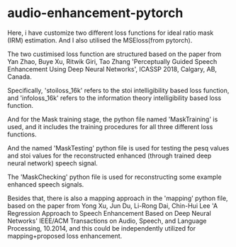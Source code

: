 # audio-enhancement-pytorch
Here, i have customize two different loss functions for ideal ratio mask (IRM) estimation. And I also utilised the MSEloss(from pytorch).

The two custimised loss function are structured based on the paper from Yan Zhao, Buye Xu, Ritwik Giri, Tao Zhang 'Perceptually Guided Speech Enhancement Using Deep Neural Networks', ICASSP 2018, Calgary, AB, Canada.

Specifically, 'stoiloss_16k' refers to the stoi intelligibility based loss function,
and 'infoloss_16k' refers to the information theory intelligibility based loss function.


And for the Mask training stage, the python file named 'MaskTraining' is used, and it includes the training procedures for all three different loss functions.

And the named 'MaskTesting' python file is used for testing the pesq values and stoi values for the reconstructed enhanced (through trained deep neural network) speech signal.

The 'MaskChecking' python file is used for reconstructing some example enhanced speech signals.






Besides that, there is also a mapping approach in the 'mapping' python file, based on the paper from Yong Xu, Jun Du, Li-Rong Dai, Chin-Hui Lee 'A Regression Approach to Speech Enhancement Based on Deep Neural Networks'  IEEE/ACM Transactions on Audio, Speech, and Language Processing, 10.2014, and this could be independently utilized for mapping+proposed loss enhancement.
